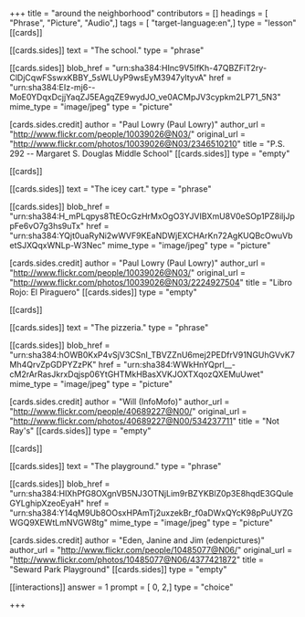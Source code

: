 +++
title = "around the neighborhood"
contributors = []
headings = [ "Phrase", "Picture", "Audio",]
tags = [ "target-language:en",]
type = "lesson"
[[cards]]

[[cards.sides]]
text = "The school."
type = "phrase"

[[cards.sides]]
blob_href = "urn:sha384:HInc9V5IfKh-47QBZFiT2ry-ClDjCqwFSswxKBBY_5sWLUyP9wsEyM3947yltyvA"
href = "urn:sha384:EIz-mj6--MoE0YDqxDcjjYaqZJ5EAgqZE9wydJO_ve0ACMpJV3cypkm2LP71_5N3"
mime_type = "image/jpeg"
type = "picture"

[cards.sides.credit]
author = "Paul Lowry (Paul Lowry)"
author_url = "http://www.flickr.com/people/10039026@N03/"
original_url = "http://www.flickr.com/photos/10039026@N03/2346510210"
title = "P.S. 292 -- Margaret S. Douglas Middle School"
[[cards.sides]]
type = "empty"

[[cards]]

[[cards.sides]]
text = "The icey cart."
type = "phrase"

[[cards.sides]]
blob_href = "urn:sha384:H_mPLqpys8TtEOcGzHrMxOgO3YJVIBXmU8V0eSOp1PZ8iljJppFe6vO7g3hs9uTx"
href = "urn:sha384:YQjt0uaRyNi2wWVF9KEaNDWjEXCHArKn72AgKUQBcOwuVbetSJXQqxWNLp-W3Nec"
mime_type = "image/jpeg"
type = "picture"

[cards.sides.credit]
author = "Paul Lowry (Paul Lowry)"
author_url = "http://www.flickr.com/people/10039026@N03/"
original_url = "http://www.flickr.com/photos/10039026@N03/2224927504"
title = "Libro Rojo: El Piraguero"
[[cards.sides]]
type = "empty"

[[cards]]

[[cards.sides]]
text = "The pizzeria."
type = "phrase"

[[cards.sides]]
blob_href = "urn:sha384:hOWB0KxP4vSjV3CSnI_TBVZZnU6mej2PEDfrV91NGUhGVvK7Mh4QrvZpGDPYZzPK"
href = "urn:sha384:WWkHnYQprl__-cM2rArRasJkrxDqjsp06YtGHTMkHBasXVKJOXTXqozQXEMuUwet"
mime_type = "image/jpeg"
type = "picture"

[cards.sides.credit]
author = "Will (InfoMofo)"
author_url = "http://www.flickr.com/people/40689227@N00/"
original_url = "http://www.flickr.com/photos/40689227@N00/534237711"
title = "Not Ray's"
[[cards.sides]]
type = "empty"

[[cards]]

[[cards.sides]]
text = "The playground."
type = "phrase"

[[cards.sides]]
blob_href = "urn:sha384:HlXhPfG8OXgnVB5NJ3OTNjLim9rBZYKBlZ0p3E8hqdE3GQuleGYLghipXzeoEyaH"
href = "urn:sha384:Y14qM9Ub8OOsxHPAmTj2uxzekBr_f0aDWxQYcK98pPuUYZGWGQ9XEWtLmNVGW8tg"
mime_type = "image/jpeg"
type = "picture"

[cards.sides.credit]
author = "Eden, Janine and Jim (edenpictures)"
author_url = "http://www.flickr.com/people/10485077@N06/"
original_url = "http://www.flickr.com/photos/10485077@N06/4377421872"
title = "Seward Park Playground"
[[cards.sides]]
type = "empty"

[[interactions]]
answer = 1
prompt = [ 0, 2,]
type = "choice"

+++

